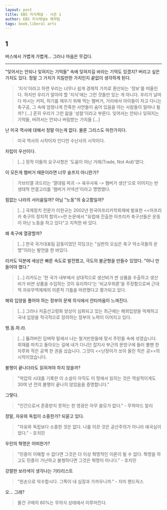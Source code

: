 ```yaml
---
layout: post
title: EBS 지식채널 - 시즌 1
author: EBS 지식채널e 제작팀
tags: book,liberal arts
---
```


## 1
버스에서 가볍게 가볍게... 그러나 마음은 무겁다.

-----

"잊어서는 안되나 잊혀지는 기억들" 속에 잊혀지길 바라는 기억도 있겠지? 버리고 싶은 가치도 있다. 정말 그 가치가 지킬만한 가치인지 끝없이 생각하게 된다.
> '지식'이라고 하면 우리는 너무나 쉽게 경제적 가치로 환산되는 '정보'를 떠올린다. 하지만 우리가 알아야 할 '지식'에는 그런 것들만 있는 게 아니다. 우리가 날마다 마시는 커피, 허기를 채우기 위해 먹는 햄버거, 거리에서 아이들이 차고 다니는 축구공, 그 속에 엄청나게 잔혹한 사연들이 숨어 있음을 아는 사람들이 얼마나 될까? [...] 흔히 우리가 그런 앎을 '성찰'이라고 부른다. 잊어서는 안되나 잊혀지는 기억들, 버려서는 안되나 버림받는 가치들 [...]

난 미국 역사에 대해서 정말 아는게 없다. 물론 그리스도 마찬가지다.
> 미국 역사의 시작이자 인디언 수난사의 시작이다.

자립이 우선이다.
> [...] 정작 이들의 요구사항은 '도움이 아닌 거래(Trade, Not Aid)'였다.

이 모든게 햄버거 때문이라면 너무 슬프지 아니한가?
> 가브리엘 과드리는 '열대림 파괴 -> 육우사육 -> 햄버거 생산'으로 이어지는 반생태적 연결고리를 '햄버거 커넥션'이라고 명명했다.

힘없는 나라의 서러움일까? 아님 "노동"의 숭고함일까?
> [...] 국제정치 전문가 이한규는 2002년 한국아프리카학회제에 발표한 <<아프리카 축구의 정치적 함의>>란 논문에서 "유럽에 진출한 아프리카 축구선들은 운동이 아닌 노동을 하고 있다"고 지적한 바 있다.

왜 축구에 열광할까?
> [...] 한국 국가대표팀 감동이었던 히딩크는 "심판의 오심은 축구 약소국들의 운명"이라는 발언을 한 바있다.

리카도 덕분에 세상은 빠른 속도로 발전했고, 극도의 불균형을 만들수 있었다. "아니 만들어야 했다."
> [...] 리카도는 '한 국가 내부에서 상대적으로 생산비가 싼 상품을 수출하고 생산비가 비싼 상품을 수입하는 것이 유리하다'는 '비교우위론'을 주장함으로써 근대적 자유무역체제의 이론적 기틀을 마련했다고 평가되고 있다.

해외 입양을 풀어야 하는 정부의 문제 의식에서 안타까움이 느껴진다.
> [...] 그러나 저출산고령화 양상이 심화되고 있는 최근에는 해외입양을 억제하고 국내 입양을 적극적으로 장려하는 정부의 노력이 이어지고 있다.

행.동.하.라.
> [...] 뚫려버린 담벼락 밑에서 나는 철거반원들에 맞서 주민들 속에 섞였습니다. 취재를 마치고 돌아오는 길에 내가 다니던 잡지사 부근의 문방구에 들러 볼펜 한 자루와 작은 공책 한 권을 샀습니다. 그것이 <<난장이가 쏘아 올린 작은 공>>의 시작이었습니다.

불행이 끝나더라도 읽혀져야 하지 않을까?
> "억압의 시대를 기록한 이 소설이 아직도 이 땅에서 읽히는 것은 역설적이게도 30여 년 전의 불행이 끝나지 않았음을 증명합니다."

그렇다.
> "인간으로서 존중받지 못하는 한 영광은 아무 쓸모가 없다." - 무하마드 알리

정말, 자유와 독립이 소중한가? 되묻고 있다.
> "자유와 독립보다 소중한 것은 없다. 나를 이끈 것은 공산주의가 아니라 애국심이었다." - 호치민

우린의 혁명은 어떠한가?
> "민중이 이해할 수 없다면 그것은 더 이상 혁명적인 이론이 될 수 없다. 혁명을 하고도 민중이 가난하고 불행하다면 그것은 혁명이 아니다." - 호치민

강렬한 보라색이 생각나는 기타리스트
> "왼손으로 악수합시다. 그쪽이 내 심장과 가까우니까." - 지미 핸드릭스

오... 그래?
> 물건 구매의 80%는 무의식 상태에서 이루어진다.












